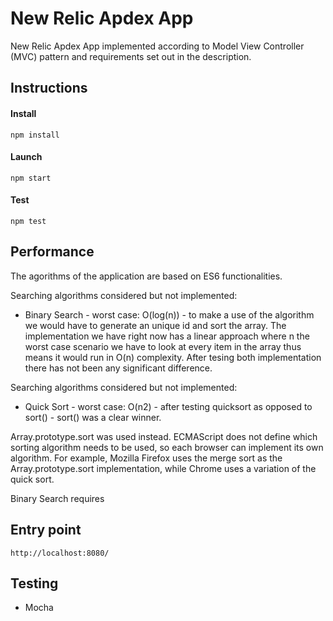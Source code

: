 # New Relic Apdex App

New Relic Apdex App implemented according to Model View Controller (MVC) pattern and requirements set out in the description.

## Instructions

#### Install

`npm install`

#### Launch

`npm start`

#### Test

`npm test`

## Performance

 The agorithms of the application are based on ES6 functionalities. 

Searching algorithms considered but not implemented:
* Binary Search - worst case: O(log(n)) - to make a use of the algorithm we would have to generate an unique id and sort the array. The implementation we have right now has a linear approach where n the worst case scenario we have to look at every item in the array thus means it would run in O(n) complexity. After tesing both implementation there has not been any significant difference.

Searching algorithms considered but not implemented:
* Quick Sort - worst case: O(n2) - after testing quicksort as opposed to sort() - sort() was a clear winner.

Array.prototype.sort was used instead. ECMAScript does not define which sorting algorithm needs to be used, so each browser can implement its own algorithm. For example, Mozilla Firefox uses the merge sort as the Array.prototype.sort implementation, while Chrome uses a variation of the quick sort.

Binary Search requires 
## Entry point

`http://localhost:8080/`


## Testing

- Mocha

